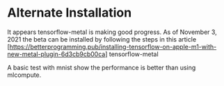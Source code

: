 # Alternate Installation

It appears tensorflow-metal is making good progress. As of November 3, 2021 the beta can be installed by following the steps in this article
[https://betterprogramming.pub/installing-tensorflow-on-apple-m1-with-new-metal-plugin-6d3cb9cb00ca] tensorflow-metal 

A basic test with mnist show the performance is better than using mlcompute.
